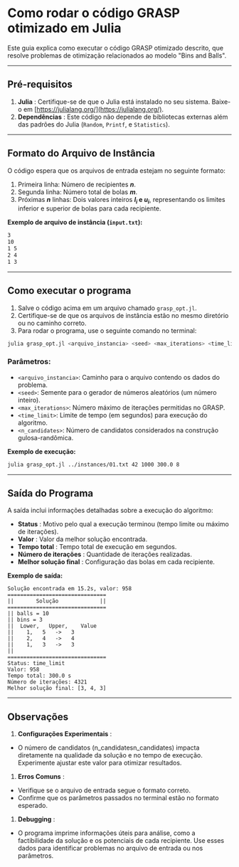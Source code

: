 
# Como rodar o código GRASP otimizado em Julia

Este guia explica como executar o código GRASP otimizado descrito, que resolve problemas de otimização relacionados ao modelo "Bins and Balls".

---

## Pré-requisitos

1. **Julia** : Certifique-se de que o Julia está instalado no seu sistema. Baixe-o em [https://julialang.org/](https://julialang.org/).
2. **Dependências** : Este código não depende de bibliotecas externas além das padrões do Julia (`Random`, `Printf`, e `Statistics`).

---

## Formato do Arquivo de Instância

O código espera que os arquivos de entrada estejam no seguinte formato:

1. Primeira linha: Número de recipientes **$n$**.
2. Segunda linha: Número total de bolas **$m$**.
3. Próximas **$n$** linhas: Dois valores inteiros **$l_i$ e $u_i$**, representando os limites inferior e superior de bolas para cada recipiente.

**Exemplo de arquivo de instância (`input.txt`):**

```txt
3
10
1 5
2 4
1 3
```

---

## Como executar o programa

1. Salve o código acima em um arquivo chamado `grasp_opt.jl`.
2. Certifique-se de que os arquivos de instância estão no mesmo diretório ou no caminho correto.
3. Para rodar o programa, use o seguinte comando no terminal:

```bash
julia grasp_opt.jl <arquivo_instancia> <seed> <max_iterations> <time_limit> <n_candidates>
```

### Parâmetros:

* `<arquivo_instancia>`: Caminho para o arquivo contendo os dados do problema.
* `<seed>`: Semente para o gerador de números aleatórios (um número inteiro).
* `<max_iterations>`: Número máximo de iterações permitidas no GRASP.
* `<time_limit>`: Limite de tempo (em segundos) para execução do algoritmo.
* `<n_candidates>`: Número de candidatos considerados na construção gulosa-randômica.

**Exemplo de execução:**

```bash
julia grasp_opt.jl ../instances/01.txt 42 1000 300.0 8
```

---

## Saída do Programa

A saída inclui informações detalhadas sobre a execução do algoritmo:

* **Status** : Motivo pelo qual a execução terminou (tempo limite ou máximo de iterações).
* **Valor** : Valor da melhor solução encontrada.
* **Tempo total** : Tempo total de execução em segundos.
* **Número de iterações** : Quantidade de iterações realizadas.
* **Melhor solução final** : Configuração das bolas em cada recipiente.

**Exemplo de saída:**

```
Solução encontrada em 15.2s, valor: 958
===============================
||       Solução             ||
===============================
|| balls = 10 
|| bins = 3 
||  Lower,   Upper,    Value  
||    1,   5   ->   3
||    2,   4   ->   4
||    1,   3   ->   3
||
===============================
Status: time_limit
Valor: 958
Tempo total: 300.0 s
Número de iterações: 4321
Melhor solução final: [3, 4, 3]
```

---

## Observações

1. **Configurações Experimentais** :

* O número de candidatos (n_candidatesn\_candidates) impacta diretamente na qualidade da solução e no tempo de execução. Experimente ajustar este valor para otimizar resultados.

1. **Erros Comuns** :

* Verifique se o arquivo de entrada segue o formato correto.
* Confirme que os parâmetros passados no terminal estão no formato esperado.

1. **Debugging** :

* O programa imprime informações úteis para análise, como a factibilidade da solução e os potenciais de cada recipiente. Use esses dados para identificar problemas no arquivo de entrada ou nos parâmetros.
